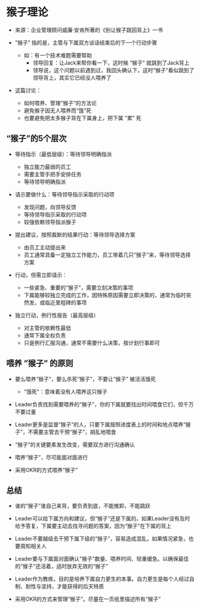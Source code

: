 # 猴子理论
- 来源：企业管理顾问威廉·安肯所著的《别让猴子跳回背上》一书
- ”猴子” 指的是，主管与下属双方谈话结束后的下一个行动步骤
  - 如：有一个技术难题需要帮助
    - 领导回复：让Jack来帮你看一下，这时候 “猴子” 就跳到了Jack背上
    - 领导说，这个问题以前遇到过，我回头确认下，这时“猴子”看似跳到了领导背上，其实它已经没人喂养了

- 这篇讨论：
  - 如何喂养、管理“猴子”的方法论
  - 避免猴子因无人喂养而“饿”死
  - 也要避免把太多猴子背在下属身上，把下属 “累” 死

## “猴子”的5个层次
- 等待指示（最低层级）：等待领导明确指派
  - 独立能力最弱的员工
  - 需要主管手把手安排任务
  - 等待领导明确指派

- 请示要做什么：等待领导指示采取的行动项
  - 发现问题，向领导反馈
  - 等待领导指示采取的行动项
  - 较强依赖领导指派猴子

- 提出建议，按照裁断的结果行动：等待领导选择方案
  - 由员工主动提出来
  - 员工通常具备一定独立工作能力，员工带着几只“猴子”来，等待领导选择方案

- 行动，但需立即请示：
  - 一些紧急、重要的“猴子”，需要立刻决策的事项
  - 下属能够较独立完成的工作，因特殊原因需要立即决策的，通常为临时突然发，或临近里程碑的事项

- 独立行动，例行性报告（最高层级）
  - 对主管的依赖性最低
  - 通常下属全权负责
  - 只是例行汇报沟通，通常不需要什么决策，按计划行事即可

## 喂养 ”猴子” 的原则
- 要么喂养“猴子”，要么杀死“猴子”，不要让“猴子” 被活活饿死
  - "饿死"：意味着没有人喂养这只猴子

- Leader负责找到需要喂养的“猴子”，你的下属就要找出时间喂食它们，但千万不要过量

- Leader更多是监督“猴子”的人，只要下属按照进度表上的时间和地点喂养“猴子”，不需要主管去干预“猴子”，胡乱地喂食

- “猴子”的关键要素发生改变，需要双方进行沟通确认

- 喂养“猴子”，尽可能面对面进行

- 采用OKR的方式喂养“猴子”


## 总结
- 谁的“猴子”谁自己来背，要负责到底，不能推卸，不能跳跃

- Leader可以给下属方向和建议，但“猴子”还是下属的，如果Leader没有及时给予答复，下属要主动去找寻问题的答案，因为“猴子”在下属的背上

- Leader不要越级去干预下属下级的“猴子”，容易造成混乱，如果情况紧急，也要周知相关人

- Leader要与下属面对面确认"猴子"数量、喂养时间、轻重缓急。以确保最佳的“猴子”还活着，适时放弃无效的“猴子”

- Leader作为教练，目的是培养下属自力更生的本事。自力更生是每个人经过自制、耐性与坚持，才能获得的后天特质

- 采用OKR的方式来管理“猴子”。尽量在一页纸里描述所有“猴子”
